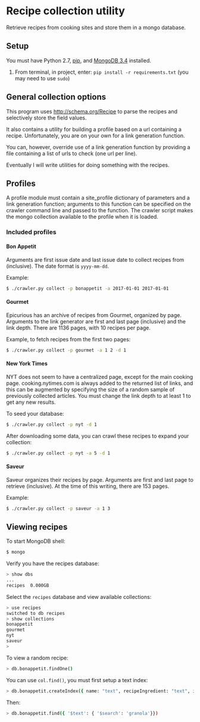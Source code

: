 # Recipe collection utility

Retrieve recipes from cooking sites and store them in a mongo database.

## Setup

You must have Python 2.7, [pip](https://pip.pypa.io/en/stable/installing/), and [MongoDB 3.4](https://www.mongodb.com/) installed.

1. From terminal, in project, enter: `pip install -r requirements.txt` (you may need to use `sudo`)

## General collection options

This program uses http://schema.org/Recipe to parse the recipes and selectively
store the field values.

It also contains a utility for building a profile based on a url containing a
recipe.  Unfortunately, you are on your own for a link generation function.

You can, however, override use of a link generation function by providing a
file containing a list of urls to check (one url per line).

Eventually I will write utilities for doing something with the recipes.

## Profiles

A profile module must contain a site_profile dictionary of parameters and a link
generation function; arguments to this function can be specified on the crawler
command line and passed to the function.  The crawler script makes the mongo
collection available to the profile when it is loaded.

### Included profiles

#### Bon Appetit

Arguments are first issue date and last issue date to collect recipes from
(inclusive).  The date format is `yyyy-mm-dd`.

Example:

```sh
$ ./crawler.py collect -p bonappetit -a 2017-01-01 2017-01-01
```

#### Gourmet

Epicurious has an archive of recipes from Gourmet, organized by page.  Arguments
to the link generator are first and last page (inclusive) and the link depth.  There are 1136 pages,
with 10 recipes per page.

Example, to fetch recipes from the first two pages:

```sh
$ ./crawler.py collect -p gourmet -a 1 2 -d 1
```

#### New York Times

NYT does not seem to have a centralized page, except for the main cooking page.
cooking.nytimes.com is always added to the returned list of links, and this can
be augmented by specifying the size of a random sample of previously collected
articles.  You must change the link depth to at least 1 to get any new results.

To seed your database:

```sh
$ ./crawler.py collect -p nyt -d 1
```

After downloading some data, you can crawl these recipes to expand your collection:

```sh
$ ./crawler.py collect -p nyt -a 5 -d 1
```

#### Saveur

Saveur organizes their recipes by page.  Arguments are first and last page to
retrieve (inclusive).  At the time of this writing, there are 153 pages.

Example:

```sh
$ ./crawler.py collect -p saveur -a 1 3
```

## Viewing recipes

To start MongoDB shell:

```sh
$ mongo
```

Verify you have the recipes database:

```sh
> show dbs
...
recipes  0.000GB
```

Select the `recipes` database and view available collections:

```sh
> use recipes
switched to db recipes
> show collections
bonappetit
gourmet
nyt
saveur
>
```

To view a random recipe:

```sh
> db.bonappetit.findOne()
```

You can use `col.find()`, you must first setup a text index:

```sh
> db.bonappetit.createIndex({ name: "text", recipeIngredient: "text", instructions: "text"})
```

Then:

```sh
> db.bonappetit.find({ '$text': { '$search': 'granola'}})
```
